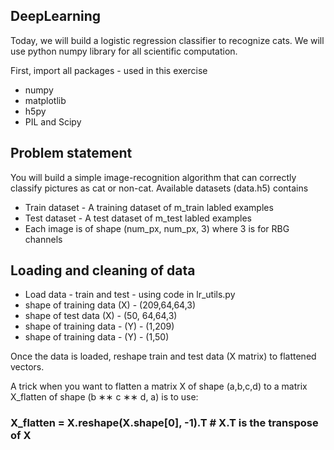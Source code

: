 ## DeepLearning

Today, we will build a logistic regression classifier to recognize cats.  We will use python numpy library for all scientific computation.

First, import all packages - used in this exercise

* numpy
* matplotlib
* h5py
* PIL and Scipy

## Problem statement

You will build a simple image-recognition algorithm that can correctly classify pictures as cat or non-cat. Available datasets (data.h5) contains 
* Train dataset - A training dataset of m_train labled  examples
* Test dataset - A test dataset of m_test labled examples
* Each image is of shape (num_px, num_px, 3) where 3 is for  RBG channels

## Loading and cleaning of data

* Load data - train and test - using code in lr_utils.py
* shape of training data (X) - (209,64,64,3)
* shape of test data (X) - (50, 64,64,3)
* shape of training data - (Y) - (1,209)
* shape of training data - (Y) - (1,50)

Once the data is loaded, reshape train and test data (X matrix)  to flattened vectors. 

A trick when you want to flatten a matrix X of shape (a,b,c,d) to a matrix X_flatten of shape (b ∗∗ c ∗∗ d, a) is to use:

### X_flatten = X.reshape(X.shape[0], -1).T      # X.T is the transpose of X
